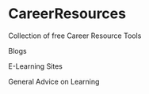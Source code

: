 # CareerResources
Collection of free Career Resource Tools 

Blogs

E-Learning Sites

General Advice on Learning
